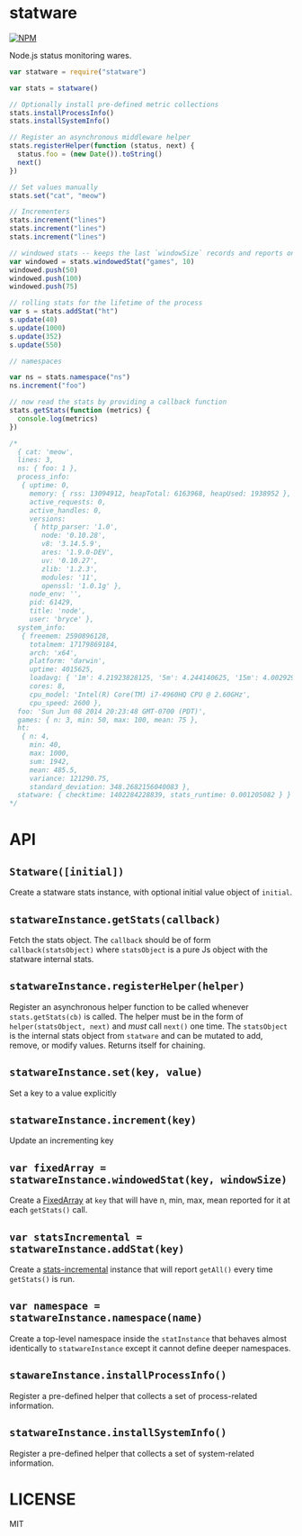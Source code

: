statware
=============

[![NPM](https://nodei.co/npm/statware.svg)](https://nodei.co/npm/statware/)

Node.js status monitoring wares.

```javascript
var statware = require("statware")

var stats = statware()

// Optionally install pre-defined metric collections
stats.installProcessInfo()
stats.installSystemInfo()

// Register an asynchronous middleware helper
stats.registerHelper(function (status, next) {
  status.foo = (new Date()).toString()
  next()
})

// Set values manually
stats.set("cat", "meow")

// Incrementers
stats.increment("lines")
stats.increment("lines")
stats.increment("lines")

// windowed stats -- keeps the last `windowSize` records and reports on them
var windowed = stats.windowedStat("games", 10)
windowed.push(50)
windowed.push(100)
windowed.push(75)

// rolling stats for the lifetime of the process
var s = stats.addStat("ht")
s.update(40)
s.update(1000)
s.update(352)
s.update(550)

// namespaces

var ns = stats.namespace("ns")
ns.increment("foo")

// now read the stats by providing a callback function
stats.getStats(function (metrics) {
  console.log(metrics)
})

/*
  { cat: 'meow',
  lines: 3,
  ns: { foo: 1 },
  process_info:
   { uptime: 0,
     memory: { rss: 13094912, heapTotal: 6163968, heapUsed: 1938952 },
     active_requests: 0,
     active_handles: 0,
     versions:
      { http_parser: '1.0',
        node: '0.10.28',
        v8: '3.14.5.9',
        ares: '1.9.0-DEV',
        uv: '0.10.27',
        zlib: '1.2.3',
        modules: '11',
        openssl: '1.0.1g' },
     node_env: '',
     pid: 61429,
     title: 'node',
     user: 'bryce' },
  system_info:
   { freemem: 2590896128,
     totalmem: 17179869184,
     arch: 'x64',
     platform: 'darwin',
     uptime: 4015625,
     loadavg: { '1m': 4.21923828125, '5m': 4.244140625, '15m': 4.0029296875 },
     cores: 8,
     cpu_model: 'Intel(R) Core(TM) i7-4960HQ CPU @ 2.60GHz',
     cpu_speed: 2600 },
  foo: 'Sun Jun 08 2014 20:23:48 GMT-0700 (PDT)',
  games: { n: 3, min: 50, max: 100, mean: 75 },
  ht:
   { n: 4,
     min: 40,
     max: 1000,
     sum: 1942,
     mean: 485.5,
     variance: 121290.75,
     standard_deviation: 348.2682156040083 },
  statware: { checktime: 1402284228839, stats_runtime: 0.001205082 } }
*/

```

API
===

`Statware([initial])`
---

Create a statware stats instance, with optional initial value object of `initial`.

`statwareInstance.getStats(callback)`
---

Fetch the stats object. The `callback` should be of form `callback(statsObject)` where `statsObject` is a pure Js object with the statware internal stats.

`statwareInstance.registerHelper(helper)`
---

Register an asynchronous helper function to be called whenever `stats.getStats(cb)` is called. The helper must be in the form of `helper(statsObject, next)` and *must* call `next()` one time. The `statsObject` is the internal stats object from `statware` and can be mutated to add, remove, or modify values. Returns itself for chaining.

`statwareInstance.set(key, value)`
---

Set a key to a value explicitly

`statwareInstance.increment(key)`
---

Update an incrementing key

`var fixedArray = statwareInstance.windowedStat(key, windowSize)`
---

Create a [FixedArray](http://npm.im/fixed-array) at `key` that will have n, min, max, mean reported for it at each `getStats()` call.

`var statsIncremental = statwareInstance.addStat(key)`
---

Create a [stats-incremental](http://npm.im/stats-incremental) instance that will report `getAll()` every time `getStats()` is run.

`var namespace = statwareInstance.namespace(name)`
---

Create a top-level namespace inside the `statInstance` that behaves almost identically to `statwareInstance` except it cannot define deeper namespaces.

`stawareInstance.installProcessInfo()`
---

Register a pre-defined helper that collects a set of process-related information.

`statwareInstance.installSystemInfo()`
---

Register a pre-defined helper that collects a set of system-related information.

LICENSE
=======

MIT
